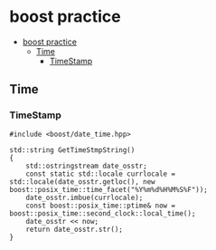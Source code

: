 # boost practice

- [boost practice](#boost-practice)
  - [Time](#time)
    - [TimeStamp](#timestamp)

## Time

### TimeStamp

    #include <boost/date_time.hpp>

    std::string GetTimeStmpString()
    {
        std::ostringstream date_osstr;
        const static std::locale currlocale = std::locale(date_osstr.getloc(), new boost::posix_time::time_facet("%Y%m%d%H%M%S%F"));
        date_osstr.imbue(currlocale);
        const boost::posix_time::ptime& now = boost::posix_time::second_clock::local_time();
        date_osstr << now;
        return date_osstr.str();
    }
